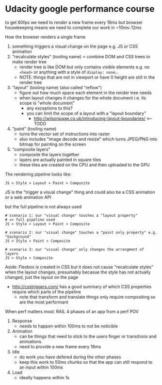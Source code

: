 # Udacity google performance course

to get 60fps we need to render a new frame every 16ms but browser housekeeping means we need to complete our work in ~10ms-12ms


How the browser renders a single frame

1. something triggers a visual change on the page e.g. JS or CSS animation
2. "recalculate styles" (tooling name) = combine DOM and CSS trees to make render tree
    * render tree is like DOM but only contains _visible_ elements e.g. no `<head>` or anything with a style of `display: none;`.
    * NOTE: things that are not in viewport or have 0 height are still in the render tree
3. "layout" (tooling name) (also called "reflow")
    * figure out how much space each element in the render tree needs
    * when layout changes it changes for the whole document i.e. its scope is "whole document"
        * any exceptions to this?
        * you can limit the scope of a layout with a "layout boundary"
            * http://wilsonpage.co.uk/introducing-layout-boundaries/ <-- TODO
4. "paint" (tooling name)
    * turns the vector set of instructions into raster
    * also includes "image decode and resize" which turns JPEG/PNG into bitmap for painting on the screen
5. "composite layers"
    * composite the layers together
    * layers are actually painted in square tiles
    * these tiles are created on the CPU and then uploaded to the GPU



The rendering pipeline looks like:

```
JS > Style > Layout > Paint > Composite
```

JS is the "trigger a visual change" thing and could also be a CSS animation or a web animation API

but the full pipeline is not always used

```
# scenario 1: our "visual change" touches a "layout property"
# => full pipeline used
JS > Style > Layout > Paint > Composite

# scenario 2: our "visual change" touches a "paint only property" e.g. "background"
JS > Style > Paint > Composite

# scenario 3: our "visual change" only changes the arrangment of layers
JS > Style > Composite
```

Aside: Flexbox is created in CSS but it does not cause "recalculate styles" when the layout changes, presumably becasue the style has not actually changed, just the layout on the page

* http://csstriggers.com/ has a good summary of which CSS properties require which parts of the pipeline
    * note that transform and translate things only require compositing so are the most performant


When perf matters most: RAIL
4 phases of an app from a perf POV

1. Response
    * needs to happen within 100ms to not be noticible
1. Animation
    * can be things that need to stick to the users finger or transitions and animations
    * need to provide a new frame every 16ms
1. Idle
     * do work you have defered during the other phases
     * keep this work to 50ms chunks so that the app can still respond to an input within 100ms
1. Load
    * ideally happens within 1s
